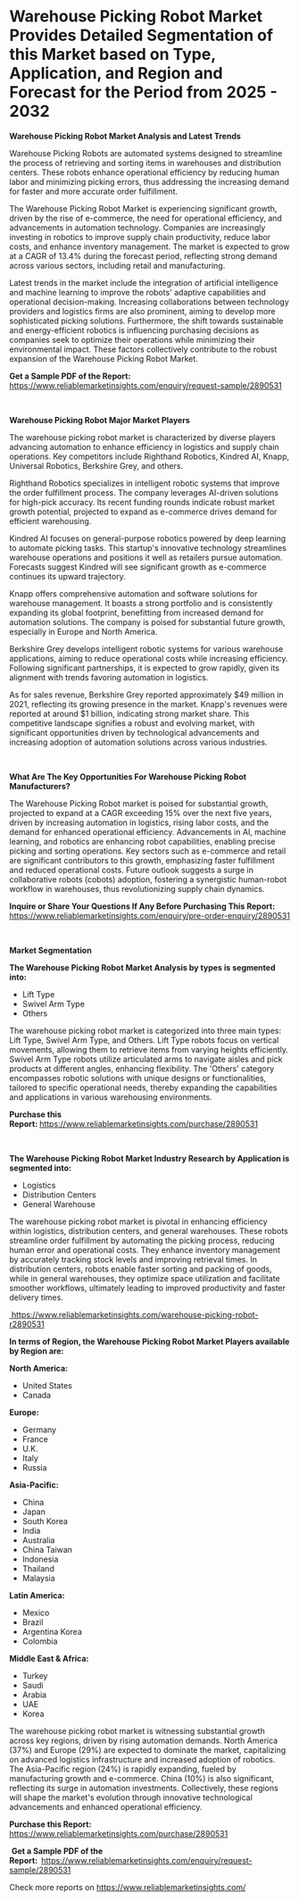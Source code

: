 <p><h1>Warehouse Picking Robot Market Provides Detailed Segmentation of this Market based on Type, Application, and Region and Forecast for the Period from 2025 - 2032</h1></p><p><strong>Warehouse Picking Robot Market Analysis and Latest Trends</strong></p>
<p><p>Warehouse Picking Robots are automated systems designed to streamline the process of retrieving and sorting items in warehouses and distribution centers. These robots enhance operational efficiency by reducing human labor and minimizing picking errors, thus addressing the increasing demand for faster and more accurate order fulfillment.</p><p>The Warehouse Picking Robot Market is experiencing significant growth, driven by the rise of e-commerce, the need for operational efficiency, and advancements in automation technology. Companies are increasingly investing in robotics to improve supply chain productivity, reduce labor costs, and enhance inventory management. The market is expected to grow at a CAGR of 13.4% during the forecast period, reflecting strong demand across various sectors, including retail and manufacturing.</p><p>Latest trends in the market include the integration of artificial intelligence and machine learning to improve the robots' adaptive capabilities and operational decision-making. Increasing collaborations between technology providers and logistics firms are also prominent, aiming to develop more sophisticated picking solutions. Furthermore, the shift towards sustainable and energy-efficient robotics is influencing purchasing decisions as companies seek to optimize their operations while minimizing their environmental impact. These factors collectively contribute to the robust expansion of the Warehouse Picking Robot Market.</p></p>
<p><strong>Get a Sample PDF of the Report:&nbsp;</strong> <a href="https://www.reliablemarketinsights.com/enquiry/request-sample/2890531?utm_campaign=3261&utm_medium=2&utm_source=Github&utm_content=ia&utm_term=14032025&utm_id=warehouse-picking-robot">https://www.reliablemarketinsights.com/enquiry/request-sample/2890531</a></p>
<p>&nbsp;</p>
<p><strong>Warehouse Picking Robot Major Market Players</strong></p>
<p><p>The warehouse picking robot market is characterized by diverse players advancing automation to enhance efficiency in logistics and supply chain operations. Key competitors include Righthand Robotics, Kindred AI, Knapp, Universal Robotics, Berkshire Grey, and others.</p><p>Righthand Robotics specializes in intelligent robotic systems that improve the order fulfillment process. The company leverages AI-driven solutions for high-pick accuracy. Its recent funding rounds indicate robust market growth potential, projected to expand as e-commerce drives demand for efficient warehousing.</p><p>Kindred AI focuses on general-purpose robotics powered by deep learning to automate picking tasks. This startup's innovative technology streamlines warehouse operations and positions it well as retailers pursue automation. Forecasts suggest Kindred will see significant growth as e-commerce continues its upward trajectory.</p><p>Knapp offers comprehensive automation and software solutions for warehouse management. It boasts a strong portfolio and is consistently expanding its global footprint, benefitting from increased demand for automation solutions. The company is poised for substantial future growth, especially in Europe and North America.</p><p>Berkshire Grey develops intelligent robotic systems for various warehouse applications, aiming to reduce operational costs while increasing efficiency. Following significant partnerships, it is expected to grow rapidly, given its alignment with trends favoring automation in logistics.</p><p>As for sales revenue, Berkshire Grey reported approximately $49 million in 2021, reflecting its growing presence in the market. Knapp's revenues were reported at around $1 billion, indicating strong market share. This competitive landscape signifies a robust and evolving market, with significant opportunities driven by technological advancements and increasing adoption of automation solutions across various industries.</p></p>
<p>&nbsp;</p>
<p><strong>What Are The Key Opportunities For Warehouse Picking Robot Manufacturers?</strong></p>
<p><p>The Warehouse Picking Robot market is poised for substantial growth, projected to expand at a CAGR exceeding 15% over the next five years, driven by increasing automation in logistics, rising labor costs, and the demand for enhanced operational efficiency. Advancements in AI, machine learning, and robotics are enhancing robot capabilities, enabling precise picking and sorting operations. Key sectors such as e-commerce and retail are significant contributors to this growth, emphasizing faster fulfillment and reduced operational costs. Future outlook suggests a surge in collaborative robots (cobots) adoption, fostering a synergistic human-robot workflow in warehouses, thus revolutionizing supply chain dynamics.</p></p>
<p><strong>Inquire or Share Your Questions If Any Before Purchasing This Report:</strong> <a href="https://www.reliablemarketinsights.com/enquiry/pre-order-enquiry/2890531?utm_campaign=3261&utm_medium=2&utm_source=Github&utm_content=ia&utm_term=14032025&utm_id=warehouse-picking-robot">https://www.reliablemarketinsights.com/enquiry/pre-order-enquiry/2890531</a></p>
<p>&nbsp;</p>
<p><strong>Market Segmentation</strong></p>
<p><strong>The Warehouse Picking Robot Market Analysis by types is segmented into:</strong></p>
<p><ul><li>Lift Type</li><li>Swivel Arm Type</li><li>Others</li></ul></p>
<p><p>The warehouse picking robot market is categorized into three main types: Lift Type, Swivel Arm Type, and Others. Lift Type robots focus on vertical movements, allowing them to retrieve items from varying heights efficiently. Swivel Arm Type robots utilize articulated arms to navigate aisles and pick products at different angles, enhancing flexibility. The 'Others' category encompasses robotic solutions with unique designs or functionalities, tailored to specific operational needs, thereby expanding the capabilities and applications in various warehousing environments.</p></p>
<p><strong>Purchase this Report:&nbsp;</strong><a href="https://www.reliablemarketinsights.com/purchase/2890531?utm_campaign=3261&utm_medium=2&utm_source=Github&utm_content=ia&utm_term=14032025&utm_id=warehouse-picking-robot">https://www.reliablemarketinsights.com/purchase/2890531</a></p>
<p>&nbsp;</p>
<p><strong>The Warehouse Picking Robot Market Industry Research by Application is segmented into:</strong></p>
<p><ul><li>Logistics</li><li>Distribution Centers</li><li>General Warehouse</li></ul></p>
<p><p>The warehouse picking robot market is pivotal in enhancing efficiency within logistics, distribution centers, and general warehouses. These robots streamline order fulfillment by automating the picking process, reducing human error and operational costs. They enhance inventory management by accurately tracking stock levels and improving retrieval times. In distribution centers, robots enable faster sorting and packing of goods, while in general warehouses, they optimize space utilization and facilitate smoother workflows, ultimately leading to improved productivity and faster delivery times.</p></p>
<p><a href="https://www.reliablemarketinsights.com/warehouse-picking-robot-r2890531?utm_campaign=3261&utm_medium=2&utm_source=Github&utm_content=ia&utm_term=14032025&utm_id=warehouse-picking-robot">&nbsp;https://www.reliablemarketinsights.com/warehouse-picking-robot-r2890531</a></p>
<p><strong>In terms of Region, the Warehouse Picking Robot Market Players available by Region are:</strong></p>
<p>
    <p> <strong> North America: </strong>
        <ul>
            <li>United States</li>
            <li>Canada</li>
        </ul>
        </p> 
    <p> <strong> Europe: </strong>
        <ul>
            <li>Germany</li>
            <li>France</li>
            <li>U.K.</li>
            <li>Italy</li>
            <li>Russia</li>
        </ul>
        </p> 
    <p> <strong> Asia-Pacific: </strong>
        <ul>
            <li>China</li>
            <li>Japan</li>
            <li>South Korea</li>
            <li>India</li>
            <li>Australia</li>
            <li>China Taiwan</li>
            <li>Indonesia</li>
            <li>Thailand</li>
            <li>Malaysia</li>
        </ul>
        </p> 
    <p> <strong> Latin America: </strong>
        <ul>
            <li>Mexico</li>
            <li>Brazil</li>
            <li>Argentina Korea</li>
            <li>Colombia</li>
        </ul>
        </p> 
    <p> <strong> Middle East & Africa: </strong>
        <ul>
            <li>Turkey</li>
            <li>Saudi</li>
            <li>Arabia</li>
            <li>UAE</li>
            <li>Korea</li>
        </ul>
    </p>
    </p>
<p><p>The warehouse picking robot market is witnessing substantial growth across key regions, driven by rising automation demands. North America (37%) and Europe (29%) are expected to dominate the market, capitalizing on advanced logistics infrastructure and increased adoption of robotics. The Asia-Pacific region (24%) is rapidly expanding, fueled by manufacturing growth and e-commerce. China (10%) is also significant, reflecting its surge in automation investments. Collectively, these regions will shape the market's evolution through innovative technological advancements and enhanced operational efficiency.</p></p>
<p><strong>Purchase this Report: </strong><a href="https://www.reliablemarketinsights.com/purchase/2890531?utm_campaign=3261&utm_medium=2&utm_source=Github&utm_content=ia&utm_term=14032025&utm_id=warehouse-picking-robot">https://www.reliablemarketinsights.com/purchase/2890531</a></p>
<p>&nbsp;<strong>Get a Sample PDF of the Report:&nbsp;&nbsp;</strong><a href="https://www.reliablemarketinsights.com/enquiry/request-sample/2890531?utm_campaign=3261&utm_medium=2&utm_source=Github&utm_content=ia&utm_term=14032025&utm_id=warehouse-picking-robot">https://www.reliablemarketinsights.com/enquiry/request-sample/2890531</a></p>
<p><strong></strong></p>
<p>Check more reports on <a href="https://www.reliablemarketinsights.com/?utm_campaign=3261&utm_medium=2&utm_source=Github&utm_content=ia&utm_term=14032025&utm_id=warehouse-picking-robot">https://www.reliablemarketinsights.com/</a></p>
